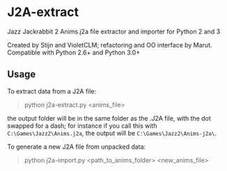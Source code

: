 # J2A-extract
Jazz Jackrabbit 2 Anims.j2a file extractor and importer for Python 2 and 3

Created by Stijn and VioletCLM; refactoring and OO interface by Marut.
Compatible with Python 2.6+ and Python 3.0+

## Usage

To extract data from a J2A file:

> python j2a-extract.py <anims_file>

the output folder will be in the same folder as the .J2A file, with the dot swapped for a dash;
for instance if you call this with `C:\Games\Jazz2\Anims.j2a`, the output will be `C:\Games\Jazz2\Anims-j2a\`.

To generate a new J2A file from unpacked data:

> python j2a-import.py <path_to_anims_folder> <new_anims_file>
